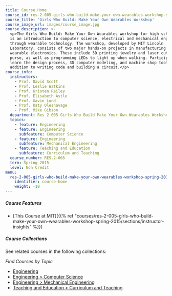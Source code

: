```yaml
---
title: Course Home
course_id: res-2-005-girls-who-build-make-your-own-wearables-workshop-spring-2015
course_title: 'Girls Who Build: Make Your Own Wearables Workshop'
course_image_url: images/course_image.jpg
course_description: >-
  <p>The Girls Who Build: Make Your Own Wearables workshop for high school girls
  is an introduction to computer science, electrical and mechanical engineering
  through wearable technology. The workshop, developed by MIT Lincoln
  Laboratory, consists of two major hands-on projects in manufacturing and
  wearable electronics. These include 3D printing jewelry and laser cutting a
  purse, as well as programming LEDs to light up when walking. Participants
  learn the design process, 3D computer modeling, and machine shop tools, in
  addition to writing code and building a circuit.</p>
course_info:
  instructors:
    - Prof. David Scott
    - Prof. Leslie Watkins
    - Prof. Kristen Railey
    - Prof. Elisabeth Astle
    - Prof. Gavin Lund
    - Prof. Katy Olesnavage
    - Prof. Mike Gibson
  department: Res 2 005 Girls Who Build Make Your Own Wearables Workshop Spring 2015
  topics:
    - feature: Engineering
    - feature: Engineering
      subfeature: Computer Science
    - feature: Engineering
      subfeature: Mechanical Engineering
    - feature: Teaching and Education
      subfeature: Curriculum and Teaching
  course_number: RES.2-005
  term: Spring 2015
  level: Non Credit
menu:
  res-2-005-girls-who-build-make-your-own-wearables-workshop-spring-2015:
    identifier: course-home
    weight: -10
---
```


##### Course Features

* [This Course at MIT]({{% ref "courses/res-2-005-girls-who-build-make-your-own-wearables-workshop-spring-2015/sections/instructor-insights" %}})

##### Course Collections

See related courses in the following collections:

_Find Courses by Topic_

* [Engineering](#)
* [Engineering > Computer Science](#)
* [Engineering > Mechanical Engineering](#)
* [Teaching and Education > Curriculum and Teaching](#)

